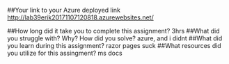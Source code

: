 ##Your link to your Azure deployed link
http://lab39erik20171107120818.azurewebsites.net/ 

##How long did it take you to complete this assignment?
3hrs
##What did you struggle with? Why? How did you solve?
azure, and i didnt
##What did you learn during this assignment?
razor pages suck
##What resources did you utilize for this assingment?
ms docs
